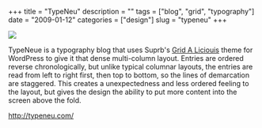 +++
title = "TypeNeu"
description = ""
tags = ["blog", "grid", "typography"]
date = "2009-01-12"
categories = ["design"]
slug = "typeneu"
+++


 

  <div id="screens-thumbs" class="clearfix">
    <div class="txt-center" id="design-submission"><a href="http://typeneu.com/"><img id='bluga-thumbnail-1444' class='bluga-thumbnail large' src='/media/bluga/
wt496b3259a2a81_0.jpg'/></a></div>  
  </div>   
<p>TypeNeue is a typography blog that uses Suprb's <a href="http://suprb.com/grid-a-licious/">Grid A Liciouis</a> theme for WordPress to give it that dense multi-column layout. Entries are ordered reverse chronologically, but unlike typical columnar layouts, the entries are read from left to right first, then top to bottom, so the lines of demarcation are staggered. This creates a unexpectedness and less ordered feeling to the layout, but gives the design the ability to put more content into the screen above the fold.</p>
<p><a href="http://typeneu.com/">http://typeneu.com/</a></p>





